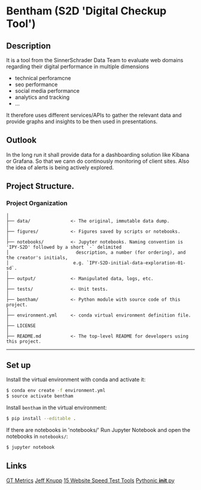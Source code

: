 # Bentham (S2D 'Digital Checkup Tool')


## Description

It is a tool from the SinnerSchrader Data Team to evaluate web domains regarding their digital performance in multiple dimensions
* technical perforamcne
* seo performance
* social media performance
* analytics and tracking
* ...

It therefore uses different services/APIs to gather the relevant data and provide graphs and insights to be then used in presentations. 

## Outlook
In the long run it shall provide data for a dashboarding solution like Kibana or Grafana. So that we cann do continously monitoring of client sites. 
Also the idea of alerts is being actively explored. 


## Project Structure.


### Project Organization


    │
    ├── data/               <- The original, immutable data dump. 
    │
    ├── figures/            <- Figures saved by scripts or notebooks.
    │
    ├── notebooks/          <- Jupyter notebooks. Naming convention is 'IPY-S2D' followed by a short `-` delimited 
    │                         description, a number (for ordering), and the creator's initials,
    │                        e.g. `IPY-S2D-initial-data-exploration-01-sd`.
    │
    ├── output/             <- Manipulated data, logs, etc.
    │
    ├── tests/              <- Unit tests.
    │
    ├── bentham/		    <- Python module with source code of this project.
    │
    ├── environment.yml     <- conda virtual environment definition file.
    │
    ├── LICENSE
    │
    ├── README.md           <- The top-level README for developers using this project.


--------


## Set up

Install the virtual environment with conda and activate it:

```bash
$ conda env create -f environment.yml
$ source activate bentham 
```

Install `bentham` in the virtual environment:

```bash
$ pip install --editable .
```
If there are notebooks in 'notebooks/'
Run Jupyter Notebook and open the notebooks in `notebooks/`:

```bash
$ jupyter notebook
```

## Links

[GT Metrics](https://gtmetrix.com)
[Jeff Knupp](https://jeffknupp.com/blog/2014/06/18/improve-your-python-python-classes-and-object-oriented-programming/)
[15 Website Speed Test Tools](https://www.keycdn.com/blog/website-speed-test-tools/)
[Pythonic __init__.py](http://mikegrouchy.com/blog/2012/05/be-pythonic-__init__py.html)


